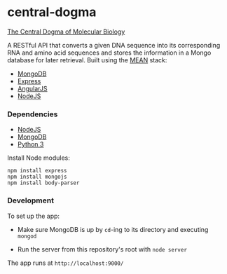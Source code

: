 # central-dogma

[The Central Dogma of Molecular Biology](http://en.wikipedia.org/wiki/Central_dogma_of_molecular_biology)

A RESTful API that converts a given DNA sequence into its corresponding RNA and amino acid sequences and stores the information in a Mongo database for later retrieval. Built using the [MEAN](http://mean.io/) stack:

- [MongoDB](https://www.mongodb.org/)
- [Express](http://expressjs.com/)
- [AngularJS](https://angularjs.org/)
- [NodeJS](https://nodejs.org/)

### Dependencies

- [NodeJS](https://nodejs.org/)
- [MongoDB](https://www.mongodb.org/)
- [Python 3](https://www.python.org/)

Install Node modules:

    npm install express
    npm install mongojs
    npm install body-parser

### Development

To set up the app:

- Make sure MongoDB is up by `cd`-ing to its directory and executing
`mongod`

- Run the server from this repository's root with
`node server`

The app runs at
`http://localhost:9000/`
